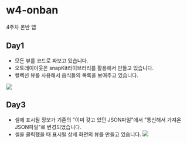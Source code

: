 # w4-onban
4주차 온반 앱

## Day1

- 모든 뷰를 코드로 짜보고 있습니다.
- 오토레이아웃은 snapKit라이브러리를 활용해서 만들고 있습니다.
- 컬렉션 뷰를 사용해서 음식들의 목록을 보여주고 있습니다.

![](https://images.velog.io/images/taelee/post/2deb47d1-6471-44bf-94c7-5c039ec5c4e7/Simulator%20Screen%20Recording%20-%20iPhone%2013%20-%202022-02-04%20at%2015.29.43.gif)

## Day3
- 셀에 표시될 정보가 기존의 "이미 갖고 있던 JSON파일"에서 "통신해서 가져온 JSON파일"로 변경되었습니다.
- 셀을 클릭했을 때 표시될 상세 화면의 뷰를 만들고 있습니다.
![](https://images.velog.io/images/taelee/post/08be029e-2bcd-49d0-b57b-0831c0ccf608/Feb-07-2022%2017-58-00.gif)
